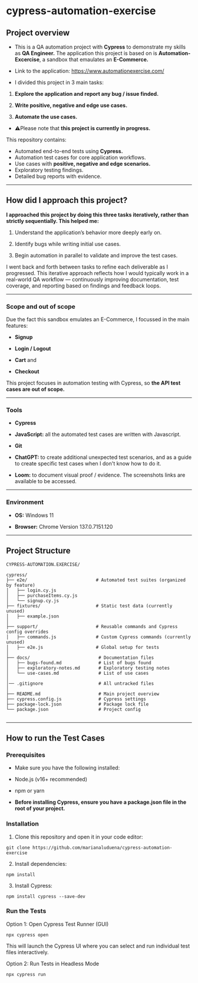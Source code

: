 # cypress-automation-exercise

## Project overview

- This is a QA automation project with **Cypress** to demonstrate my skills as **QA Engineer.** The application this project is based on is **Automation-Excercise**, a sandbox that emaulates an **E-Commerce.**

- Link to the application: https://www.automationexercise.com/
  
- I divided this project in 3 main tasks: 

1. **Explore the application and report any bug / issue finded.**

2. **Write positive, negative and edge use cases.**

3. **Automate the use cases.**
  
- ⚠️Please note that **this project is currently in progress.**

This repository contains:

- Automated end-to-end tests using **Cypress.**
- Automation test cases for core application workflows.
- Use cases with **positive, negative and edge scenarios.**
- Exploratory testing findings.
- Detailed bug reports with evidence.

---------

## How did I approach this project?

**I approached this project by doing this three tasks iteratively, rather than strictly sequentially. This helped me:**

1. Understand the application’s behavior more deeply early on.

2. Identify bugs while writing initial use cases.

3. Begin automation in parallel to validate and improve the test cases.

I went back and forth between tasks to refine each deliverable as I progressed. This iterative approach reflects how I would typically work in a real-world QA workflow — continuously improving documentation, test coverage, and reporting based on findings and feedback loops.

-------

### Scope and out of scope

Due the fact this sandbox emulates an E-Commerce, I focussed in the main features:

- **Signup**

- **Login / Logout**

- **Cart** and

- **Checkout**

This project focuses in automation testing with Cypress, so **the API test cases are out of scope.**

------

### Tools

- **Cypress**

- **JavaScript:** all the automated test cases are written with Javascript.

- **Git**

- **ChatGPT:** to create additional unexpected test scenarios, and as a guide to create specific test cases when I don't know how to do it.

- **Loom:** to document visual proof / evidence. The screenshots links are available to be accessed.

---------

### Environment

- **OS:** Windows 11

-  **Browser:** Chrome Version 137.0.7151.120

---------

## Project Structure

```
CYPRESS-AUTOMATION.EXERCISE/

cypress/   
├── e2e/                          # Automated test suites (organized by feature)
│   ├── login.cy.js
│   ├── purchaseItems.cy.js
│   └── signup.cy.js
├── fixtures/                     # Static test data (currently unused)
│   ├── example.json
│  
├── support/                      # Reusable commands and Cypress config overrides
│   ├── commands.js               # Custom Cypress commands (currently unused)
│   ├── e2e.js                    # Global setup for tests
│ 
├── docs/                          # Documentation files
│   ├── bugs-found.md              # List of bugs found
│   ├── exploratory-notes.md       # Exploratory testing notes   
│   └── use-cases.md               # List of use cases
│
│── .gitignore                     # All untracked files 
│ 
├── README.md                      # Main project overview
├── cypress.config.js              # Cypress settings 
├── package-lock.json              # Package lock file
└── package.json                   # Project config


```

-------

## How to run the Test Cases

### Prerequisites

- Make sure you have the following installed:

- Node.js (v16+ recommended)

- npm or yarn
  
- **Before installing Cypress, ensure you have a package.json file in the root of your project.**

### Installation

1. Clone this repository and open it in your code editor:

```
git clone https://github.com/marianaluduena/cypress-automation-exercise

```

2. Install dependencies:
   
```
npm install

```

3. Install Cypress:

 ```
npm install cypress --save-dev

  ```

### Run the Tests

Option 1: Open Cypress Test Runner (GUI)

```
npx cypress open

```

This will launch the Cypress UI where you can select and run individual test files interactively.

Option 2: Run Tests in Headless Mode

```
npx cypress run

```

